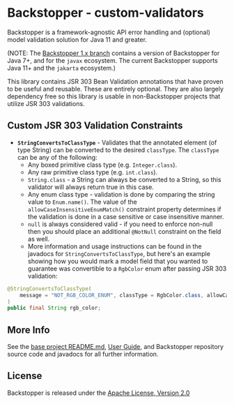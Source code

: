 # Backstopper - custom-validators

Backstopper is a framework-agnostic API error handling and (optional) model validation solution for Java 11 and greater.

(NOTE: The [Backstopper 1.x branch](https://github.com/Nike-Inc/backstopper/tree/v1.x) contains a version of
Backstopper for Java 7+, and for the `javax` ecosystem. The current Backstopper supports Java 11+ and the `jakarta`
ecosystem.)

This library contains JSR 303 Bean Validation annotations that have proven to be useful and reusable. These are entirely
optional. They are also largely dependency free so this library is usable in non-Backstopper projects that utilize JSR
303 validations.

## Custom JSR 303 Validation Constraints

* **`StringConvertsToClassType`** - Validates that the annotated element (of type String) can be converted to the
  desired `classType`. The `classType` can be any of the following:
    * Any boxed primitive class type (e.g. `Integer.class`).
    * Any raw primitive class type (e.g. `int.class`).
    * `String.class` - a String can always be converted to a String, so this validator will always return true in this
      case.
    * Any enum class type - validation is done by comparing the string value to `Enum.name()`. The value of the
      `allowCaseInsensitiveEnumMatch()` constraint property determines if the validation is done in a case sensitive or
      case insensitive manner.
    * `null` is always considered valid - if you need to enforce non-null then you should place an additional `@NotNull`
      constraint on the field as well.
    * More information and usage instructions can be found in the javadocs for `StringConvertsToClassType`, but here's
      an example showing how you would mark a model field that you wanted to guarantee was convertible to a `RgbColor`
      enum after passing JSR 303 validation:

``` java
@StringConvertsToClassType(
    message = "NOT_RGB_COLOR_ENUM", classType = RgbColor.class, allowCaseInsensitiveEnumMatch = true
)
public final String rgb_color;
```

## More Info

See the [base project README.md](../README.md), [User Guide](../USER_GUIDE.md), and Backstopper repository source code
and javadocs for all further information.

## License

Backstopper is released under the [Apache License, Version 2.0](http://www.apache.org/licenses/LICENSE-2.0)
